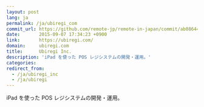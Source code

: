 ```yaml
---
layout: post
lang: ja
permalink: /ja/ubiregi_com
commit_url: https://github.com/remote-jp/remote-in-japan/commit/ab08644f799e23a07e5d5dfb5da51f845827659d
date:       2015-09-07 17:34:23 +0900
link:       https://ubiregi.com/
domain:     ubiregi.com
title:      Ubiregi Inc.
description: 'iPad を使った POS レジシステムの開発・運用。'
categories: 
redirect_from:
  - /ja/ubiregi_inc
  - /ja/ubiregi
---
```


<p>iPad を使った POS レジシステムの開発・運用。</p>
